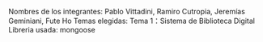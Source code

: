 Nombres de los integrantes: Pablo Vittadini, Ramiro Cutropia, Jeremías Geminiani, Fute Ho 
Temas elegidas: Tema 1：Sistema de Biblioteca Digital     
Libreria usada: mongoose                                  
